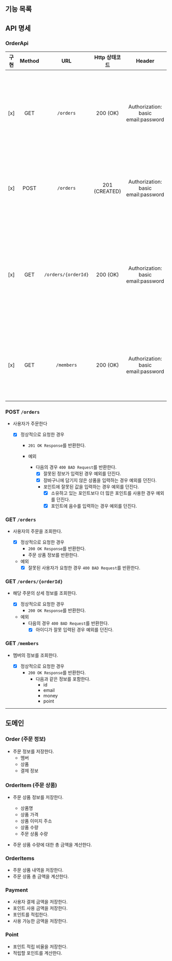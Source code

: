 ## 기능 목록

## API 명세

### OrderApi

| 구현  | Method |         URL          |   Http 상태코드   |                 Header                  | Request                                                               | Response|      Location       |         설명          |
|:---:|:------:|:--------------------:|:-------------:|:---------------------------------------:|:----------------------------------------------------------------------|:-------|:-------------------:|:-------------------:|
| [x] |  GET   |      `/orders`       |   200 (OK)    | Authorization: basic<br/>email:password | -                                                                     | -      |          -          |   사용자의 주문을 조회한다.    |
| [x] |  POST  |      `/orders`       | 201 (CREATED) | Authorization: basic<br/>email:password | {<br/><tab/><tab/>"cartIds": [1, 2, 3],<br/><tab/>"point": 1000<br/>} |-| `/orders/{orderId}` |     사용자가 주문한다.      |
| [x] |  GET   | `/orders/{orderId}`  |   200 (OK)    | Authorization: basic<br/>email:password | -                                                                     |-|          -          | 해당 주문의 상세 정보를 조회한다. |
| [x] |  GET   | `/members` |   200 (OK)    | Authorization: basic<br/>email:password | -                                                                     |-|          -          |    멤버 정보를 조회한다.     |


### POST `/orders`

- 사용자가 주문한다

  - [x] 정상적으로 요청한 경우
    - `201 OK Response`를 반환한다.

    - 예외
      - 다음의 경우 `400 BAD Request`를 반환한다.
        - [x] 잘못된 정보가 입력된 경우 예외를 던진다.
        - [x] 장바구니에 담기지 않은 상품을 입력하는 경우 예외를 던진다.
        - 포인트에 잘못된 값을 입력하는 경우 예외를 던진다.
          - [x] 소유하고 있는 포인트보다 더 많은 포인트를 사용한 경우 예외를 던진다.
          - [x] 포인트에 음수를 입력하는 경우 예외를 던진다.

### GET `/orders`

- 사용자의 주문을 조회한다.

  - [x] 정상적으로 요청한 경우
    - `200 OK Response`를 반환한다.
    - 주문 상품 정보를 반환한다.

  - 예외
    - [x] 잘못된 사용자가 요청한 경우 `400 BAD Request`를 반환한다.

### GET `/orders/{orderId}`

- 해당 주문의 상세 정보를 조회한다.

  - [x] 정상적으로 요청한 경우
    - `200 OK Response`를 반환한다.

  - 예외
    - 다음의 경우 `400 BAD Request`를 반환한다.
      - [x] 아이디가 잘못 입력된 경우 예외를 던진다.

### GET `/members`

- 멤버의 정보를 조회한다.

  - [x] 정상적으로 요청한 경우
    - `200 OK Response`를 반환한다.
      - 다음과 같은 정보를 포함한다.
        - id
        - email
        - money
        - point

---

## 도메인

### Order (주문 정보)

- 주문 정보를 저장한다.
  - 멤버
  - 상품
  - 결제 정보

### OrderItem (주문 상품)

- 주문 상품 정보를 저장한다.
  - 상품명
  - 상품 가격
  - 상품 이미지 주소
  - 상품 수량
  - 주문 상품 수량

- 주문 상품 수량에 대한 총 금액을 계산한다.

### OrderItems

- 주문 상품 내역을 저장한다.
- 주문 상품 총 금액을 계산한다.

### Payment

- 사용자 결제 금액을 저장한다.
- 포인트 사용 금액을 저장한다.
- 포인트를 적립한다.
- 사용 가능한 금액을 저장한다.

### Point

- 포인트 적립 비율을 저장한다.
- 적립할 포인트를 계산한다.
